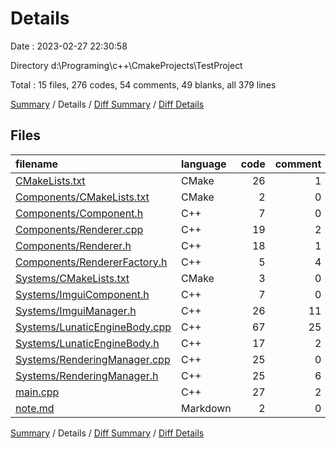 # Details

Date : 2023-02-27 22:30:58

Directory d:\\Programing\\c++\\CmakeProjects\\TestProject

Total : 15 files,  276 codes, 54 comments, 49 blanks, all 379 lines

[Summary](results.md) / Details / [Diff Summary](diff.md) / [Diff Details](diff-details.md)

## Files
| filename | language | code | comment | blank | total |
| :--- | :--- | ---: | ---: | ---: | ---: |
| [CMakeLists.txt](/CMakeLists.txt) | CMake | 26 | 1 | 10 | 37 |
| [Components/CMakeLists.txt](/Components/CMakeLists.txt) | CMake | 2 | 0 | 0 | 2 |
| [Components/Component.h](/Components/Component.h) | C++ | 7 | 0 | 0 | 7 |
| [Components/Renderer.cpp](/Components/Renderer.cpp) | C++ | 19 | 2 | 1 | 22 |
| [Components/Renderer.h](/Components/Renderer.h) | C++ | 18 | 1 | 4 | 23 |
| [Components/RendererFactory.h](/Components/RendererFactory.h) | C++ | 5 | 4 | 0 | 9 |
| [Systems/CMakeLists.txt](/Systems/CMakeLists.txt) | CMake | 3 | 0 | 0 | 3 |
| [Systems/ImguiComponent.h](/Systems/ImguiComponent.h) | C++ | 7 | 0 | 0 | 7 |
| [Systems/ImguiManager.h](/Systems/ImguiManager.h) | C++ | 26 | 11 | 5 | 42 |
| [Systems/LunaticEngineBody.cpp](/Systems/LunaticEngineBody.cpp) | C++ | 67 | 25 | 8 | 100 |
| [Systems/LunaticEngineBody.h](/Systems/LunaticEngineBody.h) | C++ | 17 | 2 | 5 | 24 |
| [Systems/RenderingManager.cpp](/Systems/RenderingManager.cpp) | C++ | 25 | 0 | 1 | 26 |
| [Systems/RenderingManager.h](/Systems/RenderingManager.h) | C++ | 25 | 6 | 10 | 41 |
| [main.cpp](/main.cpp) | C++ | 27 | 2 | 3 | 32 |
| [note.md](/note.md) | Markdown | 2 | 0 | 2 | 4 |

[Summary](results.md) / Details / [Diff Summary](diff.md) / [Diff Details](diff-details.md)